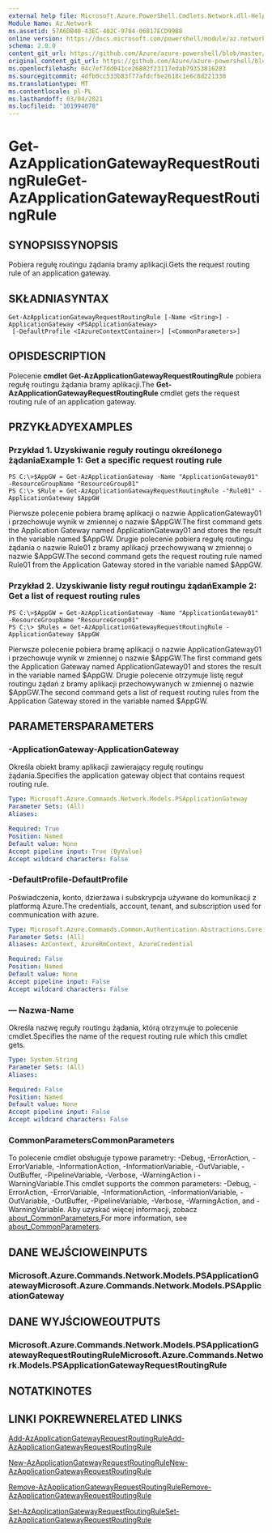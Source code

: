 ```yaml
---
external help file: Microsoft.Azure.PowerShell.Cmdlets.Network.dll-Help.xml
Module Name: Az.Network
ms.assetid: 57A6DB40-43EC-402C-9784-06817ECD99B8
online version: https://docs.microsoft.com/powershell/module/az.network/get-azapplicationgatewayrequestroutingrule
schema: 2.0.0
content_git_url: https://github.com/Azure/azure-powershell/blob/master/src/Network/Network/help/Get-AzApplicationGatewayRequestRoutingRule.md
original_content_git_url: https://github.com/Azure/azure-powershell/blob/master/src/Network/Network/help/Get-AzApplicationGatewayRequestRoutingRule.md
ms.openlocfilehash: 04c7ef7dd041ce26802f23117edab79353816283
ms.sourcegitcommit: 4dfb0cc533b83f77afdcfbe2618c1e6c8d221330
ms.translationtype: MT
ms.contentlocale: pl-PL
ms.lasthandoff: 03/04/2021
ms.locfileid: "101994078"
---
```

# <span data-ttu-id="ca044-101">Get-AzApplicationGatewayRequestRoutingRule</span><span class="sxs-lookup"><span data-stu-id="ca044-101">Get-AzApplicationGatewayRequestRoutingRule</span></span>

## <span data-ttu-id="ca044-102">SYNOPSIS</span><span class="sxs-lookup"><span data-stu-id="ca044-102">SYNOPSIS</span></span>
<span data-ttu-id="ca044-103">Pobiera regułę routingu żądania bramy aplikacji.</span><span class="sxs-lookup"><span data-stu-id="ca044-103">Gets the request routing rule of an application gateway.</span></span>

## <span data-ttu-id="ca044-104">SKŁADNIA</span><span class="sxs-lookup"><span data-stu-id="ca044-104">SYNTAX</span></span>

```
Get-AzApplicationGatewayRequestRoutingRule [-Name <String>] -ApplicationGateway <PSApplicationGateway>
 [-DefaultProfile <IAzureContextContainer>] [<CommonParameters>]
```

## <span data-ttu-id="ca044-105">OPIS</span><span class="sxs-lookup"><span data-stu-id="ca044-105">DESCRIPTION</span></span>
<span data-ttu-id="ca044-106">Polecenie **cmdlet Get-AzApplicationGatewayRequestRoutingRule** pobiera regułę routingu żądania bramy aplikacji.</span><span class="sxs-lookup"><span data-stu-id="ca044-106">The **Get-AzApplicationGatewayRequestRoutingRule** cmdlet gets the request routing rule of an application gateway.</span></span>

## <span data-ttu-id="ca044-107">PRZYKŁADY</span><span class="sxs-lookup"><span data-stu-id="ca044-107">EXAMPLES</span></span>

### <span data-ttu-id="ca044-108">Przykład 1. Uzyskiwanie reguły routingu określonego żądania</span><span class="sxs-lookup"><span data-stu-id="ca044-108">Example 1: Get a specific request routing rule</span></span>
```
PS C:\>$AppGW = Get-AzApplicationGateway -Name "ApplicationGateway01" -ResourceGroupName "ResourceGroup01"
PS C:\> $Rule = Get-AzApplicationGatewayRequestRoutingRule -"Rule01" -ApplicationGateway $AppGW
```

<span data-ttu-id="ca044-109">Pierwsze polecenie pobiera bramę aplikacji o nazwie ApplicationGateway01 i przechowuje wynik w zmiennej o nazwie $AppGW.</span><span class="sxs-lookup"><span data-stu-id="ca044-109">The first command gets the Application Gateway named ApplicationGateway01 and stores the result in the variable named $AppGW.</span></span>
<span data-ttu-id="ca044-110">Drugie polecenie pobiera regułę routingu żądania o nazwie Rule01 z bramy aplikacji przechowywaną w zmiennej o nazwie $AppGW.</span><span class="sxs-lookup"><span data-stu-id="ca044-110">The second command gets the request routing rule named Rule01 from the Application Gateway stored in the variable named $AppGW.</span></span>

### <span data-ttu-id="ca044-111">Przykład 2. Uzyskiwanie listy reguł routingu żądań</span><span class="sxs-lookup"><span data-stu-id="ca044-111">Example 2: Get a list of request routing rules</span></span>
```
PS C:\>$AppGW = Get-AzApplicationGateway -Name "ApplicationGateway01" -ResourceGroupName "ResourceGroup01"
PS C:\> $Rules = Get-AzApplicationGatewayRequestRoutingRule -ApplicationGateway $AppGW
```

<span data-ttu-id="ca044-112">Pierwsze polecenie pobiera bramę aplikacji o nazwie ApplicationGateway01 i przechowuje wynik w zmiennej o nazwie $AppGW.</span><span class="sxs-lookup"><span data-stu-id="ca044-112">The first command gets the Application Gateway named ApplicationGateway01 and stores the result in the variable named $AppGW.</span></span>
<span data-ttu-id="ca044-113">Drugie polecenie otrzymuje listę reguł routingu żądań z bramy aplikacji przechowywanych w zmiennej o nazwie $AppGW.</span><span class="sxs-lookup"><span data-stu-id="ca044-113">The second command gets a list of request routing rules from the Application Gateway stored in the variable named $AppGW.</span></span>

## <span data-ttu-id="ca044-114">PARAMETERS</span><span class="sxs-lookup"><span data-stu-id="ca044-114">PARAMETERS</span></span>

### <span data-ttu-id="ca044-115">-ApplicationGateway</span><span class="sxs-lookup"><span data-stu-id="ca044-115">-ApplicationGateway</span></span>
<span data-ttu-id="ca044-116">Określa obiekt bramy aplikacji zawierający regułę routingu żądania.</span><span class="sxs-lookup"><span data-stu-id="ca044-116">Specifies the application gateway object that contains request routing rule.</span></span>

```yaml
Type: Microsoft.Azure.Commands.Network.Models.PSApplicationGateway
Parameter Sets: (All)
Aliases:

Required: True
Position: Named
Default value: None
Accept pipeline input: True (ByValue)
Accept wildcard characters: False
```

### <span data-ttu-id="ca044-117">-DefaultProfile</span><span class="sxs-lookup"><span data-stu-id="ca044-117">-DefaultProfile</span></span>
<span data-ttu-id="ca044-118">Poświadczenia, konto, dzierżawa i subskrypcja używane do komunikacji z platformą Azure.</span><span class="sxs-lookup"><span data-stu-id="ca044-118">The credentials, account, tenant, and subscription used for communication with azure.</span></span>

```yaml
Type: Microsoft.Azure.Commands.Common.Authentication.Abstractions.Core.IAzureContextContainer
Parameter Sets: (All)
Aliases: AzContext, AzureRmContext, AzureCredential

Required: False
Position: Named
Default value: None
Accept pipeline input: False
Accept wildcard characters: False
```

### <span data-ttu-id="ca044-119">— Nazwa</span><span class="sxs-lookup"><span data-stu-id="ca044-119">-Name</span></span>
<span data-ttu-id="ca044-120">Określa nazwę reguły routingu żądania, którą otrzymuje to polecenie cmdlet.</span><span class="sxs-lookup"><span data-stu-id="ca044-120">Specifies the name of the request routing rule which this cmdlet gets.</span></span>

```yaml
Type: System.String
Parameter Sets: (All)
Aliases:

Required: False
Position: Named
Default value: None
Accept pipeline input: False
Accept wildcard characters: False
```

### <span data-ttu-id="ca044-121">CommonParameters</span><span class="sxs-lookup"><span data-stu-id="ca044-121">CommonParameters</span></span>
<span data-ttu-id="ca044-122">To polecenie cmdlet obsługuje typowe parametry: -Debug, -ErrorAction, -ErrorVariable, -InformationAction, -InformationVariable, -OutVariable, -OutBuffer, -PipelineVariable, -Verbose, -WarningAction i -WarningVariable.</span><span class="sxs-lookup"><span data-stu-id="ca044-122">This cmdlet supports the common parameters: -Debug, -ErrorAction, -ErrorVariable, -InformationAction, -InformationVariable, -OutVariable, -OutBuffer, -PipelineVariable, -Verbose, -WarningAction, and -WarningVariable.</span></span> <span data-ttu-id="ca044-123">Aby uzyskać więcej informacji, zobacz [about_CommonParameters.](http://go.microsoft.com/fwlink/?LinkID=113216)</span><span class="sxs-lookup"><span data-stu-id="ca044-123">For more information, see [about_CommonParameters](http://go.microsoft.com/fwlink/?LinkID=113216).</span></span>

## <span data-ttu-id="ca044-124">DANE WEJŚCIOWE</span><span class="sxs-lookup"><span data-stu-id="ca044-124">INPUTS</span></span>

### <span data-ttu-id="ca044-125">Microsoft.Azure.Commands.Network.Models.PSApplicationGateway</span><span class="sxs-lookup"><span data-stu-id="ca044-125">Microsoft.Azure.Commands.Network.Models.PSApplicationGateway</span></span>

## <span data-ttu-id="ca044-126">DANE WYJŚCIOWE</span><span class="sxs-lookup"><span data-stu-id="ca044-126">OUTPUTS</span></span>

### <span data-ttu-id="ca044-127">Microsoft.Azure.Commands.Network.Models.PSApplicationGatewayRequestRoutingRule</span><span class="sxs-lookup"><span data-stu-id="ca044-127">Microsoft.Azure.Commands.Network.Models.PSApplicationGatewayRequestRoutingRule</span></span>

## <span data-ttu-id="ca044-128">NOTATKI</span><span class="sxs-lookup"><span data-stu-id="ca044-128">NOTES</span></span>

## <span data-ttu-id="ca044-129">LINKI POKREWNE</span><span class="sxs-lookup"><span data-stu-id="ca044-129">RELATED LINKS</span></span>

[<span data-ttu-id="ca044-130">Add-AzApplicationGatewayRequestRoutingRule</span><span class="sxs-lookup"><span data-stu-id="ca044-130">Add-AzApplicationGatewayRequestRoutingRule</span></span>](./Add-AzApplicationGatewayRequestRoutingRule.md)

[<span data-ttu-id="ca044-131">New-AzApplicationGatewayRequestRoutingRule</span><span class="sxs-lookup"><span data-stu-id="ca044-131">New-AzApplicationGatewayRequestRoutingRule</span></span>](./New-AzApplicationGatewayRequestRoutingRule.md)

[<span data-ttu-id="ca044-132">Remove-AzApplicationGatewayRequestRoutingRule</span><span class="sxs-lookup"><span data-stu-id="ca044-132">Remove-AzApplicationGatewayRequestRoutingRule</span></span>](./Remove-AzApplicationGatewayRequestRoutingRule.md)

[<span data-ttu-id="ca044-133">Set-AzApplicationGatewayRequestRoutingRule</span><span class="sxs-lookup"><span data-stu-id="ca044-133">Set-AzApplicationGatewayRequestRoutingRule</span></span>](./Set-AzApplicationGatewayRequestRoutingRule.md)



